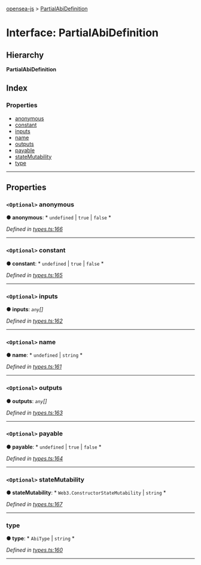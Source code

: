 [opensea-js](../README.md) > [PartialAbiDefinition](../interfaces/partialabidefinition.md)

# Interface: PartialAbiDefinition

## Hierarchy

**PartialAbiDefinition**

## Index

### Properties

* [anonymous](partialabidefinition.md#anonymous)
* [constant](partialabidefinition.md#constant)
* [inputs](partialabidefinition.md#inputs)
* [name](partialabidefinition.md#name)
* [outputs](partialabidefinition.md#outputs)
* [payable](partialabidefinition.md#payable)
* [stateMutability](partialabidefinition.md#statemutability)
* [type](partialabidefinition.md#type)

---

## Properties

<a id="anonymous"></a>

### `<Optional>` anonymous

**● anonymous**: * `undefined` &#124; `true` &#124; `false`
*

*Defined in [types.ts:166](https://github.com/ProjectOpenSea/opensea-js/blob/afd86eb/src/types.ts#L166)*

___
<a id="constant"></a>

### `<Optional>` constant

**● constant**: * `undefined` &#124; `true` &#124; `false`
*

*Defined in [types.ts:165](https://github.com/ProjectOpenSea/opensea-js/blob/afd86eb/src/types.ts#L165)*

___
<a id="inputs"></a>

### `<Optional>` inputs

**● inputs**: *`any`[]*

*Defined in [types.ts:162](https://github.com/ProjectOpenSea/opensea-js/blob/afd86eb/src/types.ts#L162)*

___
<a id="name"></a>

### `<Optional>` name

**● name**: * `undefined` &#124; `string`
*

*Defined in [types.ts:161](https://github.com/ProjectOpenSea/opensea-js/blob/afd86eb/src/types.ts#L161)*

___
<a id="outputs"></a>

### `<Optional>` outputs

**● outputs**: *`any`[]*

*Defined in [types.ts:163](https://github.com/ProjectOpenSea/opensea-js/blob/afd86eb/src/types.ts#L163)*

___
<a id="payable"></a>

### `<Optional>` payable

**● payable**: * `undefined` &#124; `true` &#124; `false`
*

*Defined in [types.ts:164](https://github.com/ProjectOpenSea/opensea-js/blob/afd86eb/src/types.ts#L164)*

___
<a id="statemutability"></a>

### `<Optional>` stateMutability

**● stateMutability**: * `Web3.ConstructorStateMutability` &#124; `string`
*

*Defined in [types.ts:167](https://github.com/ProjectOpenSea/opensea-js/blob/afd86eb/src/types.ts#L167)*

___
<a id="type"></a>

###  type

**● type**: * `AbiType` &#124; `string`
*

*Defined in [types.ts:160](https://github.com/ProjectOpenSea/opensea-js/blob/afd86eb/src/types.ts#L160)*

___

